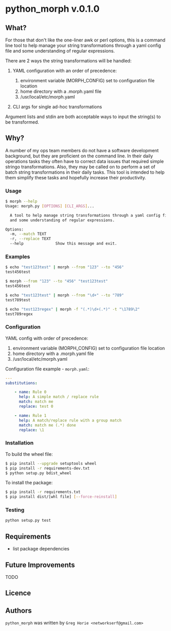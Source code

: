 # python_morph v.0.1.0

## What?

For those that don't like the one-liner awk or perl options, this is a command
line tool to help manage your string transformations through a yaml config file
and some understanding of regular expressions.

There are 2 ways the string transformations will be handled:

1. YAML configuration with an order of precedence:

    1. environment variable (MORPH_CONFIG) set to configuration file location
    2. home directory with a .morph.yaml file
    3. /usr/local/etc/morph.yaml

2. CLI args for single ad-hoc transformations

Argument lists and stdin are both acceptable ways to input the string(s) to be
transformed.

## Why?

A number of my ops team members do not have a software development background,
but they are proficient on the command line. In their daily operations tasks
they often have to correct data issues that required simple stringo
transformations. Also, they may be called on to perform a set of batch string
transformations in their daily tasks. This tool is intended to help them
simplify these tasks and hopefully increase their productivity.

### Usage

```bash
$ morph --help
Usage: morph.py [OPTIONS] [CLI_ARGS]...

  A tool to help manage string transformations through a yaml config file
  and some understanding of regular expressions.

Options:
  -m, --match TEXT
  -r, --replace TEXT
  --help              Show this message and exit.
  ```

### Examples

```bash
$ echo "test123test" | morph --from "123" --to "456"
test456test

$ morph --from "123" --to "456" "test123test"
test456test

$ echo "test123test" | morph --from "\d+" --to "789"
test789test

$ echo "test123regex" | morph -f "(.*)\d+(.*)" -t "\1789\2"
test789regex
```

### Configuration

YAML config with order of precedence:

1. environment variable (MORPH_CONFIG) set to configuration file location
2. home directory with a .morph.yaml file
3. /usr/local/etc/morph.yaml

Configuration file example - `morph.yaml`:

```yaml
---
substitutions:

    - name: Rule 0
      help: A simple match / replace rule
      match: match me
      replace: test 0

    - name: Rule 1
      help: A match/replace rule with a group match
      match: match me (.*) done
      replace: \1
```

### Installation

To build the wheel file:

```bash
$ pip install --upgrade setuptools wheel
$ pip install -r requirements-dev.txt
$ python setup.py bdist_wheel
```

To install the package:

```bash
$ pip install -r requirements.txt
$ pip install dist/[whl file] [--force-reinstall]
```

### Testing

```python
python setup.py test
```

## Requirements

- list package dependencies

## Future Improvements

TODO

## Licence

## Authors

`python_morph` was written by `Greg Horie <networkserf@gmail.com>`

